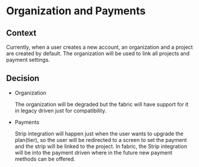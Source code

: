 # Organization and Payments

## Context

Currently, when a user creates a new account, an organization and a project are created by default. The organization will be used to link all projects and payment settings.

## Decision

- Organization

  The organization will be degraded but the fabric will have support for it in legacy driven just for compatibility.

- Payments

  Strip integration will happen just when the user wants to upgrade the plan(tier), so the user will be redirected to a screen to set the payment and the strip will be linked to the project. In fabric, the Strip integration will be into the payment driven where in the future new payment methods can be offered.
